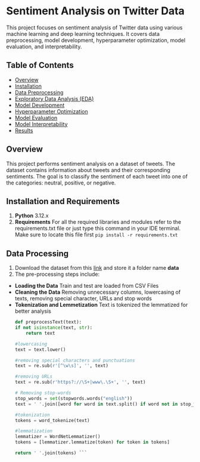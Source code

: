 # Sentiment Analysis on Twitter Data

This project focuses on sentiment analysis of Twitter data using various machine learning and deep learning techniques. It covers data preprocessing, model development, hyperparameter optimization, model evaluation, and interpretability.

## Table of Contents
- [Overview](#overview)
- [Installation](#installation)
- [Data Preprocessing](#data-preprocessing)
- [Exploratory Data Analysis (EDA)](#exploratory-data-analysis-eda)
- [Model Development](#model-development)
- [Hyperparameter Optimization](#hyperparameter-optimization)
- [Model Evaluation](#model-evaluation)
- [Model Interpretability](#model-interpretability)
- [Results](#results)

## Overview
This project performs sentiment analysis on a dataset of tweets. The dataset contains information about tweets and their corresponding sentiments. The goal is to classify the sentiment of each tweet into one of the categories: neutral, positive, or negative.

## Installation and Requirements
1. **Python** 3.12.x
2. **Requirements** For all the required libraries and modules refer to the requirements.txt
file or just type this command in your IDE terminal. Make sure to locate this file first
    ``` pip install -r requirements.txt ```

## Data Processing
1. Download the dataset from this <a href="https://www.kaggle.com/datasets/abhi8923shriv/sentiment-analysis-dataset/data?select=train.csv">link</a> and store it a folder name **data**
2. The pre-processing steps include:
- **Loading the Data** Train and test are loaded from CSV Files
- **Cleaning the Data** Removing unnecessary columns, lowercasing of texts, removing special character, URLs and stop words
- **Tokenization and Lemmetization** Text is tokenized the lemmatized for better analysis
    ```python
    def preprocessText(text):
    if not isinstance(text, str):
        return text
    
    #lowercasing
    text = text.lower()
    
    #removing special characters and punctuations
    text = re.sub(r'[^\w\s]', '', text)
    
    #removing URLs
    text = re.sub(r'https?://\S+|www\.\S+', '', text)
    
    # Removing stop-words
    stop_words = set(stopwords.words("english"))
    text = ' '.join([word for word in text.split() if word not in stop_words])
    
    #tokenization
    tokens = word_tokenize(text)
    
    #lemmatization
    lemmatizer = WordNetLemmatizer()
    tokens = [lemmatizer.lemmatize(token) for token in tokens]
    
    return ' '.join(tokens) ```